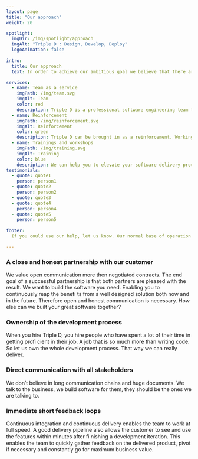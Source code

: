 ```yaml
---
layout: page
title: "Our approach"
weight: 20

spotlight:
  imgDir: /img/spotlight/approach 
  imgAlt: "Triple D : Design, Develop, Deploy"
  logoAnimation: false
  
intro:
  title: Our approach
  text: In order to achieve our ambitious goal we believe that there are certain prerequisites in order to make this possible.

services:
  - name: Team as a service
    imgPath: /img/team.svg
    imgAlt: Team
    color: red
    description: Triple D is a professional software engineering team that keeps its coherence over multiple software assignments. We belief that this is how we can have the greatest impact.<br /><br />This is comparable to the roman imperial standing army, which was a professional army instead of an ad hoc formed army. This enabled the romans to keep the hard fought lessons learned and experience gained.
  - name: Reinforcement
    imgPath: /img/reinforcement.svg
    imgAlt: Reinforcement
    color: green
    description: Triple D can be brought in as a reinforcement. Working closely together with existing teams allows us to introduce industry best practices. This will not only help in delivering in the short term but it will allow the existing teams to learn, to evolve and to grow. So even after Triple D has left, your teams should deliver faster, quality software. At a sustainable pace.
  - name: Trainings and workshops
    imgPath: /img/training.svg
    imgAlt: Training
    color: blue
    description: We can help you to elevate your software delivery process by facilitating training and workshops on request. Assisting you in taking your team to the next level and making sure that the software keeps delivering long after the initial phase or deadline has passed.
testimonials:
  - quote: quote1
    person: person1
  - quote: quote2
    person: person2
  - quote: quote3
  - quote: quote4
    person: person4
  - quote: quote5
    person: person5
  
footer:
  If you could use our help, let us know. Our normal base of operation in Belgium is Ghent, Antwerp, Brussels triangle. <br>But we are open to any interesting proposals. Contact us!

---
```


<div class="col-12 col-md-8 offset-md-2 mb-2 mb-md-4">
    <h3 class="h5 font-family-bold text-black mb-2">A close and honest partnership with our customer</h3>
    <p>We value open communication more then negotiated contracts. The end goal of a successful partnership is that both partners are pleased with the result. We want to build the software you need. Enabling you to continuously reap the beneﬁ ts from a well designed solution both now and in the future. Therefore open and honest communication is necessary. How else can we built your great software together?</p>
</div>
<div class="col-12 col-md-8 offset-md-2 mb-2 mb-md-4">
    <h3 class="h5 font-family-bold text-black mb-2">Ownership of the development process</h3>
    <p>When you hire Triple D, you hire people who have spent a lot of their time in getting proﬁ cient in their job. A job that is so much more than writing code. So let us own the whole development process. That way we can really deliver.</p>
</div>
<div class="col-12 col-md-8 offset-md-2 mb-2 mb-md-4">
    <h3 class="h5 font-family-bold text-black mb-2">Direct communication with all stakeholders</h3>
    <p>We don’t believe in long communication chains and huge documents. We talk to the business, we build software for them, they should be the ones we are talking to.</p>
</div>
<div class="col-12 col-md-8 offset-md-2 mb-2 mb-md-4">
    <h3 class="h5 font-family-bold text-black mb-2">Immediate short feedback loops</h3>
    <p>Continuous integration and continuous delivery enables the team to work at full speed. A good delivery pipeline also allows the customer to see and use the features within minutes after ﬁ nishing a development iteration. This enables the team to quickly gather feedback on the delivered product, pivot if necessary and constantly go for maximum business value.</p>
</div>